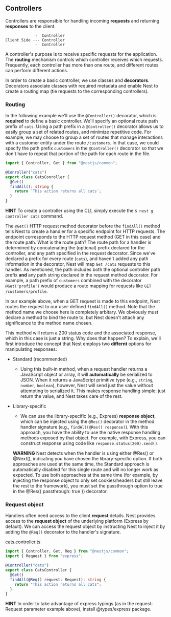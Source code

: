 ## Controllers

Controllers are responsible for handling incoming **requests** and returning **responses** to the client.

```
             -  Controller
Client Side --- Controller
             -  Controller
```

A controller's purpose is to receive specific requests for the application.
The **routing** mechanism controls which controller receives which requests.
Frequently, each controller has more than one route, and different routes can perform different actions.

In order to create a basic controller,
we use classes and **decorators**.
Decorators associate classes with required metadata and enable Nest to create a routing map
(tie requests to the corresponding controllers).

### Routing

In the following example we'll use the `@Controller()` decorator,
which is **required** to define a basic controller.
We'll specify an optional route path prefix of `cats`.
Using a path prefix in a `@Controller()` decorator allows us to easily group a set of related routes,
and minimize repetitive code.
For example,
we may choose to group a set of routes that manage interactions
with a customer entity under the route `/customers`.
In that case,
we could specify the path prefix `customers` in the `@Controller()` decorator so that we don't have to repeat that portion of the path for each route in the file.

```ts
import { Controller, Get } from "@nestjs/common";

@Conroller("cats")
export class CatsConroller {
  @Get()
  findAll(): string {
    return `This action returns all cats`;
  }
}
```

**HINT**
To create a controller using the CLI, simply execute the `$ nest g controller cats` command.

The `@Get()` HTTP request method decorator before the `findAll()` method tells Nest to create a handler for a specific endpoint for HTTP requests.
The endpoint corresponds to the HTTP request method (GET in this case) and the route path.
What is the route path?
The route path for a handler is determined by concatenating the (optional) prefix declared for the controller, and any path specified in the request decorator.
Since we've declared a prefix for every route (`cats`),
and haven't added any path information in the decorator,
Nest will map `Get /cats` requests to this handler.
As mentioned, the path includes both the optional controller path prefix **and** any path string declared in the request method decorator.
For example, a path prefix of `customers` combined with the decorator `@Get('profile')` would produce a route mapping for requests like `GET /customers/profile`.

In our example above, when a GET request is made to this endpoint,
Nest routes the request to our user-defined `findAll()` method.
Note that the method name we choose here is completely arbitary.
We obviously must declare a method to bind the route to,
but Nest doesn't attach any significance to the method name chosen.

This method will return a 200 status code and the associated response,
which in this case is just a string.
Why does that happen?
To explain, we'll first introduce the concept that Nest employs two **differnt** options for manipulating responses:

- Standard (recommended)
  - Using this built-in method,
    when a request handler returns a JavaScript object or array,
    it will **automatically** be serialized to JSON.
    When it returns a JavaScript primitive type (e.g., `string`, `number`, `boolean`),
    however, Nest will send just the value without attempting to serialized it.
    This makes response handling simple:
    just return the value,
    and Nest takes care of the rest.
- Library-specific

  - We can use the library-specific (e.g., Express) **response object**, which can be injected using the `@Res()`
    decorator in the method handler signature (e.g., `findAll(@Res() response)`).
    With this approach,
    you have the ability to use the native response handling methods exposed by that object.
    For example, with Express,
    you can construct response using code like `response.status(200).send()`.

  **WARNING**
  Nest detects when the handler is using either @Res() or @Next(), indicating you have chosen the library-specific option. If both approaches are used at the same time, the Standard approach is automatically disabled for this single route and will no longer work as expected. To use both approaches at the same time (for example, by injecting the response object to only set cookies/headers but still leave the rest to the framework), you must set the passthrough option to true in the @Res({ passthrough: true }) decorator.

### Request object

Handlers often need access to the client **request** details.
Nest provides access to the **request object** of the underlying platform
(Express by default).
We can access the request object by instructing Nest to inject it by adding the `@Req()` decorator to the handler's signature.

cats.controller.ts

```ts
import { Controller, Get, Req } from "@nestjs/common";
import { Request } from "express";

@Controller("cats")
export class CatsController {
  @Get()
  findAll(@Req() request: Request): string {
    return "This action returns all cats";
  }
}
```

**HINT**
In order to take advantage of express typings (as in the request: Request parameter example above), install @types/express package.
